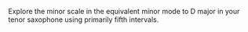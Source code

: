 Explore the minor scale in the equivalent minor mode to D major in your tenor saxophone using primarily fifth intervals.